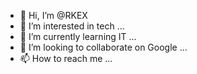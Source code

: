 - 👋 Hi, I’m @RKEX
- 👀 I’m interested in tech ...
- 🌱 I’m currently learning IT ...
- 💞️ I’m looking to collaborate on Google ...
- 📫 How to reach me ...

<!---
RKEX/RKEX is a ✨ special ✨ repository because its `README.md` (this file) appears on your GitHub profile.
You can click the Preview link to take a look at your changes.
--->
